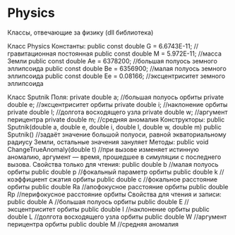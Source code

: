 # Physics
Классы, отвечающие за физику (dll библиотека)

Класс Physics
Константы:
public const double G = 6.6743E-11; //гравитационная постоянная
public const double M = 5.972E-11;  //масса Земли
public const double Ae = 6378200;   //большая полуось земного эллипсоида
public const double Be = 6356900;   //малая полуось земного эллипсоида
public const double Ee = 0.08166;   //эксцентриситет земного эллипсоида

Класс Sputnik
Поля:
private double a; //большая полуось орбиты
private double e; //эксцентриситет орбиты
private double i; //наклонение орбиты
private double l; //долгота восходящего узла
private double w; //аргумент перицентра
private double m; //средняя аномалия
Конструкторы:
public Sputnik(double a, double e, double i, double l, double w, double m)
public Sputnik() //задаёт значение большой полуоси, равной экваториальному радиусу Земли, остальные значения зануляет
Методы:
public void ChangeTrueAnomaly(double t) //при вызове изменяет истинную аномалию, аргумент — время, прошедшее в симуляции с последнего вызова.
Свойства только для чтения:
public double b //малая полуось орбиты
public double p //фокальный параметр орбиты
public double k //коэффициент сжатия орбиты
public double c //фокальное расстояние орбиты
public double Ra //апофокусное расстояние орбиты
public double Rp //перифокусное расстояние орбиты
Свойства для чтения и записи:
public double A //большая полуось орбиты
public double E //эксцентриситет орбиты
public double I //наклонение орбиты
public double L //долгота восходящего узла орбиты
public double W //аргумент перицентра орбиты
public double M //средняя аномалия
